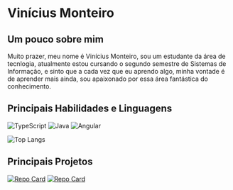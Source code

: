 # Vinícius Monteiro

## Um pouco sobre mim 
  Muito prazer, meu nome é Vinícius Monteiro, sou um estudante da área de tecnlogia, atualmente estou cursando o segundo semestre de Sistemas de Informação, e sinto que a cada vez que eu aprendo algo, minha vontade é de aprender mais ainda, sou apaixonado por essa área fantástica do conhecimento.

## Principais Habilidades e Linguagens
![TypeScript](https://img.shields.io/badge/TypeScript-000?style=for-the-badge&logo=typescript)
![Java](https://img.shields.io/badge/Java-000?style=for-the-badge&logo=java)
![Angular](https://img.shields.io/badge/Angular-000?style=for-the-badge&logo=angular&logoColor=C3002F)

![Top Langs](https://github-readme-stats-git-masterrstaa-rickstaa.vercel.app/api/top-langs/?username=monteirote&bg_color=000&border_color=30A3DC&title_color=E94D5F&text_color=FFF)

## Principais Projetos
[![Repo Card](https://github-readme-stats.vercel.app/api/pin/?username=monteirote&repo=photo-selector&bg_color=000&border_color=30A3DC&show_icons=true&icon_color=30A3DC&title_color=E94D5F&text_color=FFF)](https://github.com/monteirote/photo-selector)
[![Repo Card](https://github-readme-stats.vercel.app/api/pin/?username=monteirote&repo=Projeto-Pokedex&bg_color=000&border_color=30A3DC&show_icons=true&icon_color=30A3DC&title_color=E94D5F&text_color=FFF)](https://github.com/monteirote/Projeto-Pokedex)


